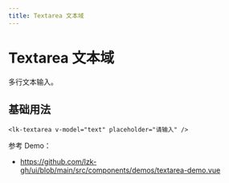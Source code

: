 ```yaml
---
title: Textarea 文本域
---
```


# Textarea 文本域

多行文本输入。

## 基础用法

```vue
<lk-textarea v-model="text" placeholder="请输入" />
```

参考 Demo：
- https://github.com/lzk-gh/ui/blob/main/src/components/demos/textarea-demo.vue
